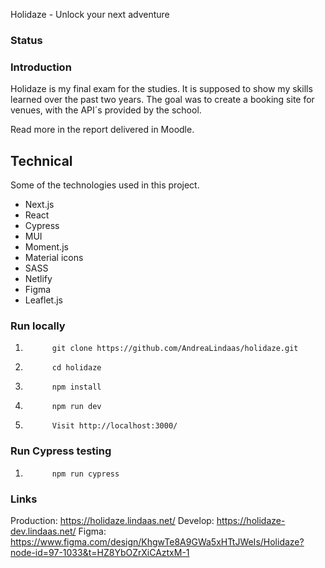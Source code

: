 Holidaze - Unlock your next adventure

### Status

### Introduction

Holidaze is my final exam for the studies. It is supposed to show my skills learned over the past two years. The goal was to create a booking site for venues, with the API´s provided by the school.

Read more in the report delivered in Moodle.

## Technical

Some of the technologies used in this project.

- Next.js
- React
- Cypress
- MUI
- Moment.js
- Material icons
- SASS
- Netlify
- Figma
- Leaflet.js

### Run locally

1.           git clone https://github.com/AndreaLindaas/holidaze.git
2.           cd holidaze
3.           npm install
4.           npm run dev
5.           Visit http://localhost:3000/

### Run Cypress testing

1.           npm run cypress

### Links

Production: https://holidaze.lindaas.net/
Develop: https://holidaze-dev.lindaas.net/
Figma: https://www.figma.com/design/KhgwTe8A9GWa5xHTtJWeIs/Holidaze?node-id=97-1033&t=HZ8YbOZrXiCAztxM-1
